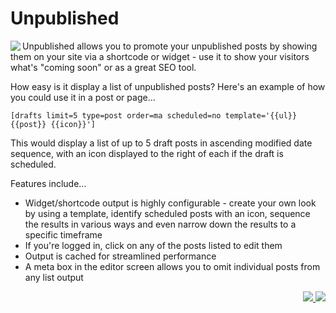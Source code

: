 # Unpublished

<img src="https://ps.w.org/simple-draft-list/assets/icon-128x128.png" align="left">Unpublished allows you to promote your unpublished posts by showing them on your site via a shortcode or widget - use it to show your visitors what's "coming soon" or as a great SEO tool.

How easy is it display a list of unpublished posts? Here's an example of how you could use it in a post or page...

`[drafts limit=5 type=post order=ma scheduled=no template='{{ul}}{{post}} {{icon}}']`

This would display a list of up to 5 draft posts in ascending modified date sequence, with an icon displayed to the right of each if the draft is scheduled.

Features include...

* Widget/shortcode output is highly configurable - create your own look by using a template, identify scheduled posts with an icon, sequence the results in various ways and even narrow down the results to a specific timeframe
* If you're logged in, click on any of the posts listed to edit them
* Output is cached for streamlined performance
* A meta box in the editor screen allows you to omit individual posts from any list output

<p align="right"><a href="https://wordpress.org/plugins/simple-draft-list/"><img src="https://img.shields.io/wordpress/plugin/dt/simple-draft-list?label=wp.org%20downloads&style=for-the-badge">&nbsp;<img src="https://img.shields.io/wordpress/plugin/stars/simple-draft-list?color=orange&style=for-the-badge"></a></p>